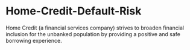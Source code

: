 # Home-Credit-Default-Risk
Home Credit (a financial services company) strives to broaden financial inclusion for the unbanked population by providing a positive and safe borrowing experience. 
